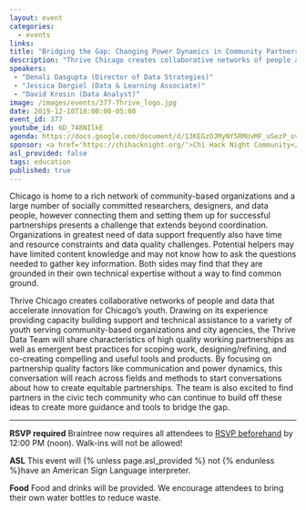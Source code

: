 ```yaml
---
layout: event
categories:
  - events
links:
title: "Bridging the Gap: Changing Power Dynamics in Community Partnerships"
description: "Thrive Chicago creates collaborative networks of people and data that accelerate innovation for Chicago’s youth. Drawing on its experience providing capacity building support and technical assistance to a variety of youth serving community-based organizations and city agencies, the Thrive Data Team will share characteristics of high quality working partnerships as well as emergent best practices for scoping work, designing/refining, and co-creating compelling and useful tools and products."
speakers:
 - "Denali Dasgupta (Director of Data Strategies)"
 - "Jessica Dargiel (Data & Learning Associate)"
 - "David Krosin (Data Analyst)"
image: /images/events/377-Thrive_logo.jpg
date: 2019-12-10T18:00:00-05:00
event_id: 377
youtube_id: 6D_748NIlkE
agenda: https://docs.google.com/document/d/13KEGzOJMyNY5RMUvMF_uSezP_ovP7oEWa7sWF6EH644/edit?usp=sharing
sponsor: <a href='https://chihacknight.org/'>Chi Hack Night Community</a>
asl_provided: false
tags: education
published: true
---
```


Chicago is home to a rich network of community-based organizations and a large number of socially committed researchers, designers, and data people, however connecting them and setting them up for successful partnerships presents a challenge that extends beyond coordination. Organizations in greatest need of data support frequently also have time and resource constraints and data quality challenges. Potential helpers may have limited content knowledge and may not know how to ask the questions needed to gather key information. Both sides may find that they are grounded in their own technical expertise without a way to find common ground. 

Thrive Chicago creates collaborative networks of people and data that accelerate innovation for Chicago’s youth. Drawing on its experience providing capacity building support and technical assistance to a variety of youth serving community-based organizations and city agencies, the Thrive Data Team will share characteristics of high quality working partnerships as well as emergent best practices for scoping work, designing/refining, and co-creating compelling and useful tools and products. By focusing on partnership quality factors like communication and power dynamics, this conversation will reach across fields and methods to start conversations about how to create equitable partnerships. The team is also excited to find partners in the civic tech community who can continue to build off these ideas to create more guidance and tools to bridge the gap. 

---

**RSVP required** Braintree now requires all attendees to [RSVP beforehand]({{site.rsvp_url}}) by 12:00 PM (noon). Walk-ins will not be allowed!

**ASL** This event will {% unless page.asl_provided %} not {% endunless %}have an American Sign Language interpreter.

**Food** Food and drinks will be provided. We encourage attendees to bring their own water bottles to reduce waste.
